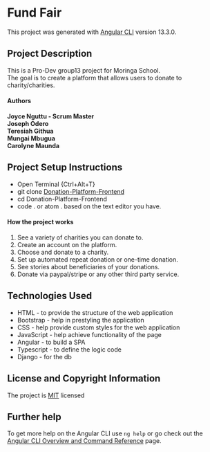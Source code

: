 # Fund Fair

This project was generated with [Angular CLI](https://github.com/angular/angular-cli) version 13.3.0.        
<!-- ![donaHomePg1](https://github.com/ShaviyaVictor/dona/blob/shaviya/src/assets/Screenshot-1.png)              
![donaHomePg2](https://github.com/ShaviyaVictor/dona/blob/shaviya/src/assets/Screenshot-2.png) -->

## Project Description
This is a Pro-Dev group13 project for Moringa School.         
The goal is to create a platform that allows users to donate to charity/charities.

<!-- #### Site links
Below are the project's links to various resourecs from the Requirements to the Deployment link.         
- To view the [project's Requirements](https://docs.google.com/document/d/1YwuVeIh2TdnHOIOvMpXJ7LETcQG9Z0VVESfeh9quM6M/edit).             
- To view the [project's Figma Mockup](https://www.figma.com/file/6pW09ap3pxsKcDuoqgPcIZ/Donation-Platform?node-id=15%3A451).              
- To view the [project's Google Presentation Slides](https://docs.google.com/presentation/d/1GVrFM-uUvDkyYuAWa3hidGeB6kresJ4E7SkKYbWkm6E/edit#slide=id.p).             
- To view the [project's Live Site](https://shaviyavictor.github.io/dona/).           -->

#### Authors
**Joyce Nguttu - Scrum Master**       
**Joseph Odero**       
**Teresiah Githua**       
**Mungai Mbugua**       
**Carolyne Maunda**       
<!-- Moringa School Core -> Pro Dev Students. -->

## Project Setup Instructions
- Open Terminal {Ctrl+Alt+T}     
- git clone [Donation-Platform-Frontend](https://github.com/joycodes/Donation-Platform-Frontend.git)      
- cd Donation-Platform-Frontend    
- code . or atom . based on the text editor you have.

#### How the project works
1. See a variety of charities you can donate to.
2. Create an account on the platform.
3. Choose and donate to a charity.
4. Set up automated repeat donation or one-time donation.
5. See stories about beneficiaries of your donations.
6. Donate via paypal/stripe or any other third party service.


## Technologies Used
- HTML - to provide the structure of the web application
- Bootstrap - help in prestyling the application
- CSS - help provide custom styles for the web application
- JavaScript - help achieve functionality of the page
- Angular - to build a SPA
- Typescript - to define the logic code
- Django - for the db

## License and Copyright Information
The project is [MIT](LICENSE) licensed 
   
  
<!-- * **© Group12**, API generation and consumption group project.        
    - [LinkedIn](https://www.linkedin.com/in/victor-shaviya-532ab0110/)          
    - [Instagram](https://www.instagram.com/ignition_reads/) -->

## Further help

To get more help on the Angular CLI use `ng help` or go check out the [Angular CLI Overview and Command Reference](https://angular.io/cli) page.